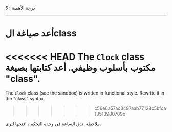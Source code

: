 درجة الأهمية : 5

---

# أعد صياغة الclass

<<<<<<< HEAD
The `Clock` class مكتوب بأسلوب وظيفي. أعد كتابتها بصيغة "class".
=======
The `Clock` class (see the sandbox) is written in functional style. Rewrite it in the "class" syntax.
>>>>>>> c56e6a57ac3497aab77128c5bfca13513980709b

ملاحظة. تدق الساعة في وحدة التحكم ، افتحها لترى.